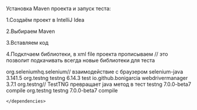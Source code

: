 Установка Maven проекта и запуск теста:

1.Создаём проект в IntelliJ Idea

2.Выбираем Maven

3.Вставляем код

4.Подклчаем библиотеки, в xml file проекта прописываем <dependency> // это позволит подкачивать всегда новые библиотеки для теста

 <dependencies>
            <dependency>
            <groupId>org.seleniumhq.selenium</groupId>// взаимодействие с браузером
            <artifactId>selenium-java</artifactId>
            <version>3.141.5</version>
        </dependency>
            <dependency>
            <groupId>org.testng</groupId>
            <artifactId>testng</artifactId>
            <version>6.14.3</version>
            <scope>test</scope>
        </dependency>
        <dependency>
            <groupId>io.github.bonigarcia</groupId>
            <artifactId>webdrivermanager</artifactId>
            <version>3.7.1</version>
        </dependency>
        <dependency>
            <groupId>org.testng</groupId>// TestTNG превращает java метод в тест
            <artifactId>testng</artifactId>
            <version>7.0.0-beta7</version>
            <scope>compile</scope>
        </dependency>
        <dependency>
            <groupId>org.testng</groupId>
            <artifactId>testng</artifactId>
            <version>7.0.0-beta7</version>
            <scope>compile</scope>
        </dependency>
        
    </dependencies>

